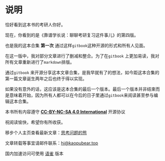 # 说明

恰好看到这本书的考研人你好。

现在，你看到的是《靠谱学长说：聊聊考研复习这件事儿》的第四版。

也是我的这本合集 **第一次** 通过这样`gitbook`这种开源的形式和所有人见面。

在这一版中，我对部分文章进行了删减和整合。为了在`gitbook` 上更加易读，我对所有文章重新进行了`markdown`排版。

通过`gitbook` 来开源分享这本文章合集，是我早就有了的想法，如今距这本合集的第一篇文章诞生两年之后也终于得以实现。

如果没有意外的话，这应该是这本合集的最后一个版本。最后一个版本并非结束而是意味着开始，因为所有人都可以在今后的日子里通过`gitbook`来阅读甚至参与编辑这本合集。

本书所有内容遵守 [**CC-BY-NC-SA 4.0 International**](https://creativecommons.org/licenses/by-nc-sa/4.0/deed.zh) 开源协议

祝阅读愉快，希望你有所收获。

移步个人主页查看最新文章：[思考问题的熊](https://kaopubear.top)

文章转载等事宜请邮件联系：hi@kaopubear.top

国内加速访问可使用 [语雀](https://www.yuque.com/kaopubear/kaoyan) 版本

